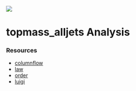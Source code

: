 ![](https://github.com/uhh-cms/topmass/actions/workflows/lint_and_test.yaml/badge.svg)

# topmass_alljets Analysis


### Resources

- [columnflow](https://github.com/uhh-cms/columnflow)
- [law](https://github.com/riga/law)
- [order](https://github.com/riga/order)
- [luigi](https://github.com/spotify/luigi)
